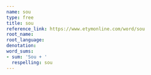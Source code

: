 ```yaml
---
name: sou
type: free
title: sou
reference_link: https://www.etymonline.com/word/sou
root_name: 
root_language: 
denotation: 
word_sums:
- sum: 'Sou + '
  respelling: sou
---
```

